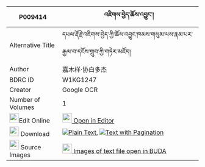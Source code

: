 |P009414|འཇིགས་བྱེད་ཆོས་འབྱུང་། 
| --- | --- 
|Alternative Title |དཔལ་རྡོ་རྗེ་འཇིགས་བྱེད་ཀྱི་ཆོས་འབྱུང་ཁམས་གསུམ་ལས་རྣམ་པར་རྒྱལ་བ་དངོས་གྲུབ་ཀྱི་གཏེར་མཛོད།
|Author| 嘉木样·协白多杰
|BDRC ID | W1KG1247
|Creator | Google OCR
|Number of Volumes| 1
|<img width="25" src="https://img.icons8.com/color/25/000000/edit-property.png">Edit Online| [<img width="25" src="https://avatars.githubusercontent.com/u/45091458?s=200&v=4"> Open in Editor](http://editor.openpecha.org/P009414)
|<img width="25" src="https://img.icons8.com/fluent/48/000000/download-2.png"/>  Download | [![](https://img.icons8.com/color/20/000000/txt.png)Plain Text](https://github.com/Openpecha/P009414/releases/download/v1/jikje_chojung_plain_P009414.zip), [![](https://img.icons8.com/color/20/000000/txt.png)Text with Pagination](https://github.com/Openpecha/P009414/releases/download/v1/jikje_chojung_pages_P009414.zip)
|<img width="25" src="https://img.icons8.com/plasticine/100/000000/pictures-folder.png"/>  Source Images | [<img width="25" src="https://library.bdrc.io/icons/BUDA-small.svg"> Images of text file open in BUDA](https://library.bdrc.io/show/bdr:W1KG1247)